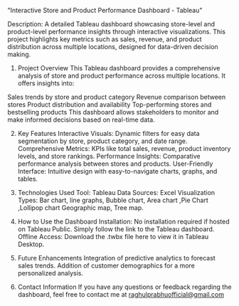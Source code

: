 "Interactive Store and Product Performance Dashboard - Tableau"

Description:
A detailed Tableau dashboard showcasing store-level and product-level performance insights through interactive visualizations. This project highlights key metrics such as sales, revenue, and product distribution across multiple locations, designed for data-driven decision making.

1. Project Overview
This Tableau dashboard provides a comprehensive analysis of store and product performance across multiple locations. It offers insights into:

Sales trends by store and product category
Revenue comparison between stores
Product distribution and availability
Top-performing stores and bestselling products
This dashboard allows stakeholders to monitor and make informed decisions based on real-time data.

2. Key Features
Interactive Visuals: Dynamic filters for easy data segmentation by store, product category, and date range.
Comprehensive Metrics: KPIs like total sales, revenue, product inventory levels, and store rankings.
Performance Insights: Comparative performance analysis between stores and products.
User-Friendly Interface: Intuitive design with easy-to-navigate charts, graphs, and tables.

3. Technologies Used
Tool: Tableau
Data Sources: Excel
Visualization Types: Bar chart, line graphs, Bubble chart, Area chart ,Pie Chart ,Lollipop chart
Geographic map, Tree map.

4. How to Use the Dashboard
Installation: No installation required if hosted on Tableau Public. Simply follow the link to the Tableau dashboard.
Offline Access: Download the .twbx file here to view it in Tableau Desktop.

5. Future Enhancements
Integration of predictive analytics to forecast sales trends.
Addition of customer demographics for a more personalized analysis.

7. Contact Information
If you have any questions or feedback regarding the dashboard, feel free to contact me at raghulprabhuofficial@gmail.com 

